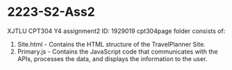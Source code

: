 # 2223-S2-Ass2
XJTLU CPT304 Y4 assignment2 ID: 1929019
cpt304page folder consists of:
1. Site.html - Contains the HTML structure of the TravelPlanner Site.
2. Primary.js - Contains the JavaScript code that communicates with the APIs, processes the data, and displays the information to the user.
